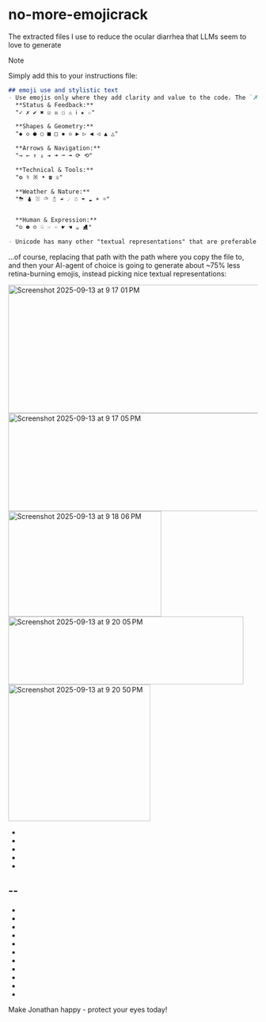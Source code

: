# no-more-emojicrack
The extracted files I use to reduce the ocular diarrhea that LLMs seem to love to generate


> [!NOTE]
> Simply add this to your instructions file:
```markdown
## emoji use and stylistic text
- Use emojis only where they add clarity and value to the code. The `✗` emoji actually does work well quite often for ERRORS, and the `✓` works well for the top level successes.  Do not use them gratuitously or excessively. Do not dilute the user's attention - for many remaining use cases something less obtrusive like one of these may suffice unless something truly rare in the codebase is happening:
  **Status & Feedback:**
  "✓ ✗ ✔ ✖ ☑ ☒ ☐ ⚠ ℹ ★ ☆"

  **Shapes & Geometry:**
  "◆ ◇ ● ○ ■ □ ▪ ▫ ▶ ▷ ◀ ◁ ▲ △"

  **Arrows & Navigation:**
  "→ ← ↑ ↓ ➔ ➜ ➞ ➟ ⟳ ⟲"

  **Technical & Tools:**
  "⚙ ⚕ ※ • ☎ ☏"

  **Weather & Nature:**
  "⛈ ⛇ ⛆ ⛅︎ ⛄︎ ☔︎ ☄ ☃ ☂ ☁ ☀ ☼"


  **Human & Expression:**
  "☺ ☻ ☹ ☟ ☞ ☜ ☛ ☚ ☕︎ ⛸"

- Unicode has many other "textual representations" that are preferable to emojis. If you're considering anything about emojis, textual representations, or cool unicode in general, I have added more detailed information in `.ai/mother-effing-emojis-emojicrack-and-cool-unicode.md` - in cases like that or anything similar, please read that file.
```
...of course, replacing that path with the path where you copy the file to, and then your AI-agent of choice is going to generate about ~75% less retina-burning emojis, instead picking nice textual representations:

<img width="508" height="259" alt="Screenshot 2025-09-13 at 9 17 01 PM" src="https://github.com/user-attachments/assets/a9a7609c-45e2-49a5-b5cf-433454c7b7be" />
<img width="581" height="198" alt="Screenshot 2025-09-13 at 9 17 05 PM" src="https://github.com/user-attachments/assets/738e4aa0-658d-4a57-b87f-6f99973b4e35" />
<img width="309" height="213" alt="Screenshot 2025-09-13 at 9 18 06 PM" src="https://github.com/user-attachments/assets/b6916a9c-a6df-4269-bc34-0e1ed293d3d8" />
<img width="475" height="137" alt="Screenshot 2025-09-13 at 9 20 05 PM" src="https://github.com/user-attachments/assets/93af8081-5bd9-4631-b335-e06db42c00d0" />
<img width="287" height="276" alt="Screenshot 2025-09-13 at 9 20 50 PM" src="https://github.com/user-attachments/assets/a96edf06-ed35-4234-b02d-4c11c3fdfd1c" />


-
-
-
-
-
--
-
-
-
-
-
-
-
-
-
-
-
-

Make Jonathan happy - protect your eyes today!


